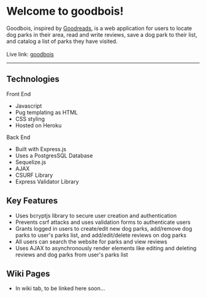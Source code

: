 # Welcome to goodbois!
Goodbois, inspired by <a href="https://www.goodreads.com/" target="_blank">Goodreads</a>, is a web application for users to locate dog parks in their area, read and write reviews, save a dog park to their list, and catalog a list of parks they have visited.
<br>
<br>
Live link: <a href="https://aa-goodbois.herokuapp.com/" target="_blank">goodbois</a>
<hr>

## Technologies
Front End
- Javascript
- Pug templating as HTML
- CSS styling
- Hosted on Heroku

Back End
- Built with Express.js
- Uses a PostgresSQL Database
- Sequelize.js
- AJAX
- CSURF Library
- Express Validator Library

## Key Features
- Uses bcryptjs library to secure user creation and authentication 
- Prevents csrf attacks and uses validation forms to authenticate users
- Grants logged in users to create/edit new dog parks, add/remove dog parks to user's parks list, and add/edit/delete reviews on dog parks
- All users can search the website for parks and view reviews
- Uses AJAX to asynchronously render elements like editing and deleting reviews and dog parks from user's parks list

## Wiki Pages
- In wiki tab, to be linked here soon...



  
